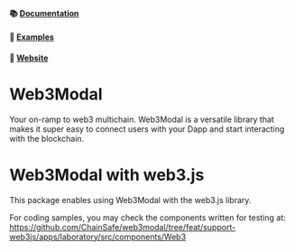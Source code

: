 #### 📚 [Documentation](https://docs.walletconnect.com/2.0/web3modal/about)

#### 🔎 [Examples](https://github.com/WalletConnect/web3modal-examples)

#### 🔗 [Website](https://web3modal.com)

# Web3Modal

Your on-ramp to web3 multichain. Web3Modal is a versatile library that makes it super easy to connect users with your Dapp and start interacting with the blockchain.

# Web3Modal with web3.js

This package enables using Web3Modal with the web3.js library. 

For coding samples, you may check the components written for testing at: https://github.com/ChainSafe/web3modal/tree/feat/support-web3js/apps/laboratory/src/components/Web3
